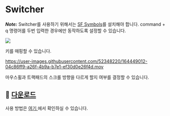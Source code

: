 # Switcher

***Note:*** Switcher를 사용하기 위해서는 [SF Symbols](https://developer.apple.com/sf-symbols/)를 설치해야 합니다.
command + q 명령어를 두번 입력한 경우에만 동작하도록 설정할 수 있습니다.

![](https://user-images.githubusercontent.com/52348220/150669417-04c33fc1-5780-4627-abf4-359eaa5a333c.gif)


키를 매핑할 수 있습니다.

https://user-images.githubusercontent.com/52348220/164449012-04c86ff9-a26f-4b9a-b7e1-ef30d0e26f4d.mov


마우스휠과 트랙패드의 스크롤 방향을 다르게 할지 여부를 결정할 수 있습니다.


## 💾 [다운로드](https://github.com/tkgka/Switcher/releases) 
사용 방법은 <a href = "https://github.com/tkgka/Switcher/blob/main/Readme/HowToUse.md"> 여기 </a> 에서 확인하실 수 있습니다.
